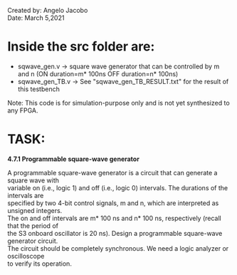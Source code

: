 Created by: Angelo Jacobo  
Date: March 5,2021  

# Inside the src folder are:  
* sqwave_gen.v -> square wave generator that can be controlled by m and n (ON duration=m* 100ns  OFF duration=n* 100ns)  
* sqwave_gen_TB.v -> See "sqwave_gen_TB_RESULT.txt" for the result of this testbench  


Note: This code is for simulation-purpose only and is not yet synthesized to any FPGA.  


# TASK:  
**4.7.1 Programmable square-wave generator**  

A programmable square-wave generator is a circuit that can generate a square wave with  
variable on (i.e., logic 1) and off (i.e., logic 0) intervals. The durations of the intervals are  
specified by two 4-bit control signals, m and n, which are interpreted as unsigned integers.  
The on and off intervals are m* 100 ns and n* 100 ns, respectively (recall that the period of  
the S3 onboard oscillator is 20 ns). Design a programmable square-wave generator circuit.  
The circuit should be completely synchronous. We need a logic analyzer or oscilloscope  
to verify its operation.  
